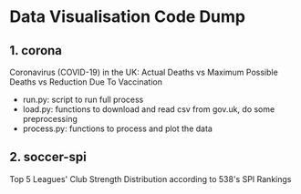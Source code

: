 # Data Visualisation Code Dump

## 1. corona
Coronavirus (COVID-19) in the UK: Actual Deaths vs Maximum Possible Deaths vs Reduction Due To Vaccination
* run.py: script to run full process
* load.py: functions to download and read csv from gov.uk, do some preprocessing
* process.py: functions to process and plot the data

## 2. soccer-spi
Top 5 Leagues' Club Strength Distribution according to 538's SPI Rankings


